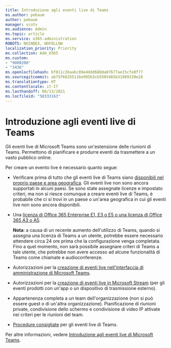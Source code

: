 ```yaml
---
title: Introduzione agli eventi live di Teams
ms.author: pebaum
author: pebaum
manager: scotv
ms.audience: Admin
ms.topic: article
ms.service: o365-administration
ROBOTS: NOINDEX, NOFOLLOW
localization_priority: Priority
ms.collection: Adm_O365
ms.custom:
- "9000208"
- "3436"
ms.openlocfilehash: bf811c26aabc89e4ddd68b0a07677ae15cfe0f77
ms.sourcegitcommit: ab75f66355116e995b3cb5505465b31989339e28
ms.translationtype: HT
ms.contentlocale: it-IT
ms.lasthandoff: 08/13/2021
ms.locfileid: "58333163"
---
```

# <a name="getting-started-with-teams-live-events"></a>Introduzione agli eventi live di Teams

Gli eventi live di Microsoft Teams sono un'estensione delle riunioni di Teams. Permettono di pianificare e produrre eventi da trasmettere a un vasto pubblico online.

Per creare un evento live è necessario quanto segue:

- Verificare prima di tutto che gli eventi live di Teams siano [disponibili nel proprio paese e area geografica](https://docs.microsoft.com/microsoftteams/teams-live-events/plan-for-teams-live-events#regional-availability). Gli eventi live non sono ancora supportati in alcuni paesi.  Se sono state assegnate licenze e impostato criteri, ma non si riesce comunque a creare eventi live di Teams, è probabile che ci si trovi in un paese o un'area geografica in cui gli eventi live non sono ancora disponibili.

- Una [licenza di Office 365 Enterprise E1, E3 o E5 o una licenza di Office 365 A3 o A5](https://docs.microsoft.com/microsoftteams/teams-live-events/set-up-for-teams-live-events#step-2-get-and-assign-licenses). 

    **Nota**: a causa di un recente aumento dell'utilizzo di Teams, quando si assegna una licenza di Teams a un utente, potrebbe essere necessario attendere circa 24 ore prima che la configurazione venga completata. Fino a quel momento, non sarà possibile assegnare criteri di Teams a tale utente, che potrebbe non avere accesso ad alcune funzionalità di Teams come chiamate e audioconferenze.

- Autorizzazioni per la [creazione di eventi live nell'interfaccia di amministrazione di Microsoft Teams](https://docs.microsoft.com/microsoftteams/teams-live-events/set-up-for-teams-live-events#create-or-edit-a-live-events-policy).

- Autorizzazioni per la [creazione di eventi live in Microsoft Stream](https://docs.microsoft.com/microsoftteams/teams-live-events/what-are-teams-live-events) (per gli eventi prodotti con un'app o un dispositivo di trasmissione esterno).

- Appartenenza completa a un team dell'organizzazione (non si può essere guest o di un'altra organizzazione).
Pianificazione di riunioni private, condivisione dello schermo e condivisione di video IP attivate nei criteri per le riunioni del team.

- [Procedure consigliate](https://support.office.com/article/Best-practices-for-producing-a-Teams-live-event-e500370e-4dd1-4187-8b48-af10ef02cf42) per gli eventi live di Teams.

Per altre informazioni, vedere [Introduzione agli eventi live di Microsoft Teams](https://support.office.com/article/get-started-with-microsoft-teams-live-events-d077fec2-a058-483e-9ab5-1494afda578a).